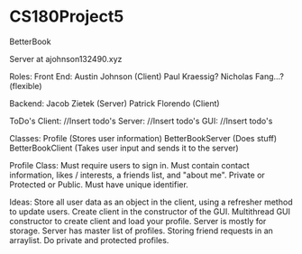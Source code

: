# CS180Project5
BetterBook
 
Server at ajohnson132490.xyz
 
Roles:
 Front End:
	 Austin Johnson (Client)
  Paul Kraessig?
  Nicholas Fang…? (flexible)
 
 Backend:
  Jacob Zietek (Server)
  Patrick Florendo (Client)
 
ToDo's
 Client:
  //Insert todo's
 Server:
  //Insert todo's
 GUI:
  //Insert todo's
 
Classes:
 Profile (Stores user information)
 BetterBookServer (Does stuff)
 BetterBookClient (Takes user input and sends it to the server)
 

Profile Class:
 Must require users to sign in.
 Must contain contact information, likes / interests,
 a friends list, and "about me".
 Private or Protected or Public.
 Must have unique identifier.
 
Ideas:
 Store all user data as an object in the client, 
 using a refresher method to update users.
 Create client in the constructor of the GUI.
 Multithread GUI constructor to create client
 and load your profile.
 Server is mostly for storage.
 Server has master list of profiles.
 Storing friend requests in an arraylist.
 Do private and protected profiles.
 
